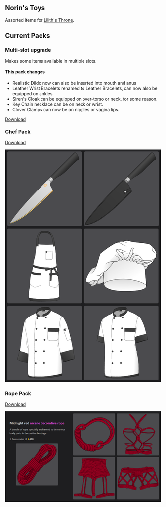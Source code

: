 ## Norin's Toys
Assorted items for [Lilith's Throne](https://github.com/Innoxia/liliths-throne-public).

## Current Packs

### Multi-slot upgrade
Makes some items available in multiple slots.

#### This pack changes
- Realistic Dildo now can also be inserted into mouth and anus
- Leather Wrist Bracelets renamed to Leather Bracelets, can now also be equipped on ankles
- Siren's Cloak can be equipped on over-torso or neck, for some reason.
- Key Chain necklace can be on neck or wrist.
- Clover Clamps can now be on nipples or vagina lips.

[Download](https://github.com/ItsNorin/NorinsToys/releases/download/M0.1/multi-slot.upgrade.zip)

### Chef Pack
[Download](https://github.com/ItsNorin/NorinsToys/releases/download/C0.1/chef.pack.zip)

![alt-text](https://raw.githubusercontent.com/ItsNorin/NorinsToys/master/chef%20pack/chef_pack.png)

### Rope Pack
[Download](https://github.com/ItsNorin/NorinsToys/releases/download/R0.1/rope.zip)

![alt text](https://raw.githubusercontent.com/ItsNorin/NorinsToys/master/rope/screenie1.png)
